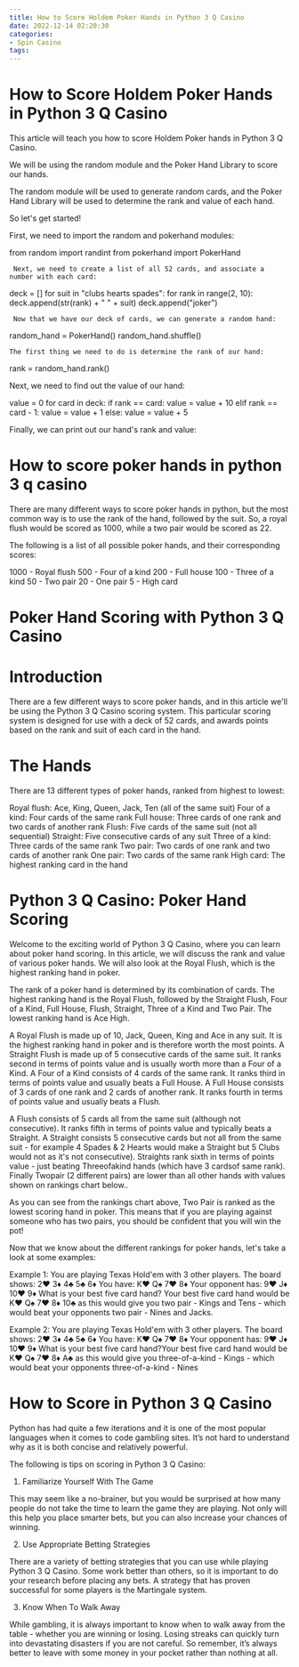 ```yaml
---
title: How to Score Holdem Poker Hands in Python 3 Q Casino 
date: 2022-12-14 02:20:30
categories:
- Spin Casino
tags:
---
```



#  How to Score Holdem Poker Hands in Python 3 Q Casino 

This article will teach you how to score Holdem Poker hands in Python 3 Q Casino.

We will be using the random module and the Poker Hand Library to score our hands.

The random module will be used to generate random cards, and the Poker Hand Library will be used to determine the rank and value of each hand.

So let's get started!

First, we need to import the random and pokerhand modules:

from random import randint from pokerhand import PokerHand

     Next, we need to create a list of all 52 cards, and associate a number with each card:

deck = [] for suit in "clubs hearts spades": for rank in range(2, 10): deck.append(str(rank) + " " + suit) deck.append("joker")

     Now that we have our deck of cards, we can generate a random hand:

random_hand = PokerHand() random_hand.shuffle()

    The first thing we need to do is determine the rank of our hand:

rank = random_hand.rank()

 Next, we need to find out the value of our hand:

value = 0 for card in deck: if rank == card: value = value + 10 elif rank == card - 1: value = value + 1 else: value = value + 5

 Finally, we can print out our hand's rank and value:

#  How to score poker hands in python 3 q casino 

There are many different ways to score poker hands in python, but the most common way is to use the rank of the hand, followed by the suit. So, a royal flush would be scored as 1000, while a two pair would be scored as 22.

The following is a list of all possible poker hands, and their corresponding scores:

1000 - Royal flush
500 - Four of a kind
200 - Full house
100 - Three of a kind
50 - Two pair
20 - One pair
5 - High card

#  Poker Hand Scoring with Python 3 Q Casino 

# Introduction

There are a few different ways to score poker hands, and in this article we'll be using the Python 3 Q Casino scoring system. This particular scoring system is designed for use with a deck of 52 cards, and awards points based on the rank and suit of each card in the hand.

# The Hands 


There are 13 different types of poker hands, ranked from highest to lowest:

Royal flush: Ace, King, Queen, Jack, Ten (all of the same suit)
Four of a kind: Four cards of the same rank
Full house: Three cards of one rank and two cards of another rank
Flush: Five cards of the same suit (not all sequential)
Straight: Five consecutive cards of any suit
Three of a kind: Three cards of the same rank
Two pair: Two cards of one rank and two cards of another rank
One pair: Two cards of the same rank
High card: The highest ranking card in the hand

#  Python 3 Q Casino: Poker Hand Scoring 

Welcome to the exciting world of Python 3 Q Casino, where you can learn about poker hand scoring. In this article, we will discuss the rank and value of various poker hands. We will also look at the Royal Flush, which is the highest ranking hand in poker.

The rank of a poker hand is determined by its combination of cards. The highest ranking hand is the Royal Flush, followed by the Straight Flush, Four of a Kind, Full House, Flush, Straight, Three of a Kind and Two Pair. The lowest ranking hand is Ace High.

A Royal Flush is made up of 10, Jack, Queen, King and Ace in any suit. It is the highest ranking hand in poker and is therefore worth the most points. A Straight Flush is made up of 5 consecutive cards of the same suit. It ranks second in terms of points value and is usually worth more than a Four of a Kind. A Four of a Kind consists of 4 cards of the same rank. It ranks third in terms of points value and usually beats a Full House. A Full House consists of 3 cards of one rank and 2 cards of another rank. It ranks fourth in terms of points value and usually beats a Flush.

A Flush consists of 5 cards all from the same suit (although not consecutive). It ranks fifth in terms of points value and typically beats a Straight. A Straight consists 5 consecutive cards but not all from the same suit - for example 4 Spades & 2 Hearts would make a Straight but 5 Clubs would not as it's not consecutive). Straights rank sixth in terms of points value - just beating Threeofakind hands (which have 3 cardsof same rank). Finally Twopair (2 different pairs) are lower than all other hands with values shown on rankings chart below.. 

  

 

  As you can see from the rankings chart above, Two Pair is ranked as the lowest scoring hand in poker. This means that if you are playing against someone who has two pairs, you should be confident that you will win the pot!

Now that we know about the different rankings for poker hands, let's take a look at some examples: 

Example 1: You are playing Texas Hold'em with 3 other players. The board shows: 2♥ 3♦ 4♣ 5♣ 6♦ You have: K♥ Q♠ 7♥ 8♦ Your opponent has: 9♥ J♦ 10♥ 9♦ What is your best five card hand?
Your best five card hand would be K♥ Q♠ 7♥ 8♦ 10♣ as this would give you two pair - Kings and Tens - which would beat your opponents two pair - Nines and Jacks. 

Example 2: You are playing Texas Hold'em with 3 other players. The board shows: 2♥ 3♦ 4♣ 5♣ 6♦ You have: K♥ Q♠ 7♥ 8♦ Your opponent has: 9♥ J♦ 10♥ 9♦ What is your best five card hand?Your best five card hand would be K♥ Q♠ 7♥ 8♦ A♣ as this would give you three-of-a-kind - Kings - which would beat your opponents three-of-a-kind - Nines

#  How to Score in Python 3 Q Casino

Python has had quite a few iterations and it is one of the most popular languages when it comes to code gambling sites. It’s not hard to understand why as it is both concise and relatively powerful.

The following is tips on scoring in Python 3 Q Casino:

1. Familiarize Yourself With The Game

This may seem like a no-brainer, but you would be surprised at how many people do not take the time to learn the game they are playing. Not only will this help you place smarter bets, but you can also increase your chances of winning.

2. Use Appropriate Betting Strategies

There are a variety of betting strategies that you can use while playing Python 3 Q Casino. Some work better than others, so it is important to do your research before placing any bets. A strategy that has proven successful for some players is the Martingale system.

3. Know When To Walk Away

While gambling, it is always important to know when to walk away from the table - whether you are winning or losing. Losing streaks can quickly turn into devastating disasters if you are not careful. So remember, it’s always better to leave with some money in your pocket rather than nothing at all.